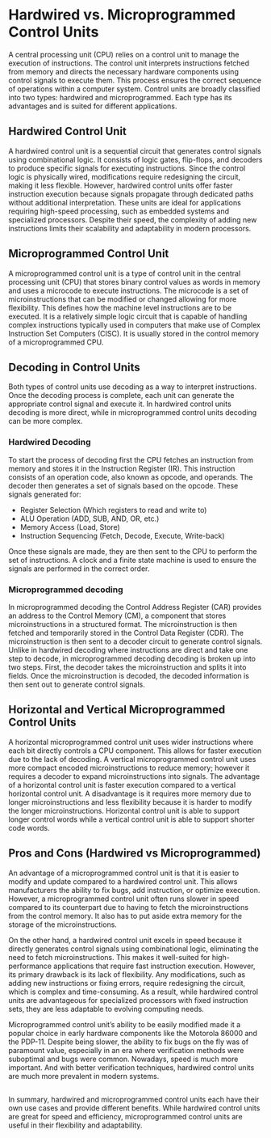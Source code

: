 # Hardwired vs. Microprogrammed Control Units
A central processing unit (CPU) relies on a control unit to manage the execution of instructions. The control unit interprets instructions fetched from memory and directs the necessary hardware components using control signals to execute them. This process ensures the correct sequence of operations within a computer system. Control units are broadly classified into two types: hardwired and microprogrammed. Each type has its advantages and is suited for different applications. 

## Hardwired Control Unit 

A hardwired control unit is a sequential circuit that generates control signals using combinational logic. It consists of logic gates, flip-flops, and decoders to produce specific signals for executing instructions. Since the control logic is physically wired, modifications require redesigning the circuit, making it less flexible. However, hardwired control units offer faster instruction execution because signals propagate through dedicated paths without additional interpretation. These units are ideal for applications requiring high-speed processing, such as embedded systems and specialized processors. Despite their speed, the complexity of adding new instructions limits their scalability and adaptability in modern processors.

## Microprogrammed Control Unit

A microprogrammed control unit is a type of control unit in the central processing unit (CPU) that stores binary control values as words in memory and uses a microcode to execute instructions. The microcode is a set of microinstructions that can be modified or changed allowing for more flexibility. This defines how the machine level instructions are to be executed. It is a relatively simple logic circuit that is capable of handling complex instructions typically used in computers that make use of Complex Instruction Set Computers (CISC). It is usually stored in the control memory of a microprogrammed CPU. 


## Decoding in Control Units 

Both types of control units use decoding as a way to interpret instructions. Once the decoding process is complete, each unit can generate the appropriate control signal and execute it. In hardwired control units decoding is more direct, while in microprogrammed control units decoding can be more complex.

### Hardwired Decoding

To start the process of decoding first the CPU fetches an instruction from memory and stores it in the Instruction Register (IR). This instruction consists of an operation code, also known as opcode, and operands. The decoder then generates a set of signals based on the opcode. These signals generated for:  
* Register Selection (Which registers to read and write to)
* ALU Operation (ADD, SUB, AND, OR, etc.)
* Memory Access (Load, Store)
* Instruction Sequencing (Fetch, Decode, Execute, Write-back)

Once these signals are made, they are then sent to the CPU to perform the set of instructions. A clock and a finite state machine is used to ensure the signals are performed in the correct order. 

### Microprogrammed decoding

In microprogrammed decoding the Control Address Register (CAR) provides an address to the Control Memory (CM), a component that stores microinstructions in a structured format. The microinstruction is then fetched and temporarily stored in the Control Data Register (CDR). The microinstruction is then sent to a   decoder circuit to generate control signals. Unlike in hardwired decoding where instructions are direct and take one step to decode, in microprogrammed decoding decoding is broken up into two steps. First, the decoder takes the microinstruction and splits it into fields. Once the microinstruction is decoded, the decoded information is then sent out to generate control signals. 


## Horizontal and Vertical Microprogrammed Control Units 

A horizontal microprogrammed control unit uses wider instructions where each bit directly controls a CPU component. This allows for faster execution due to the lack of decoding. A vertical microprogrammed control unit uses more compact encoded microinstructions to reduce memory; however it requires a decoder to expand microinstructions into signals. The advantage of a horizontal control unit is faster execution compared to a vertical horizontal control unit. A disadvantage is it requires more memory due to longer microinstructions and less flexibility because it is harder to modify the longer microinstructions. Horizontal control unit is able to support longer control words while a vertical control unit is able to support shorter code words.

## Pros and Cons (Hardwired vs Microprogrammed)

An advantage of a microprogrammed control unit is that it is easier to modify and update compared to a hardwired control unit. This allows manufacturers the ability to fix bugs, add instruction, or optimize execution. However, a microprogrammed control unit often runs slower in speed compared to its counterpart due to having to fetch the microinstructions from the control memory. It also has to put aside extra memory for the storage of the microinstructions. 

On the other hand, a hardwired control unit excels in speed because it directly generates control signals using combinational logic, eliminating the need to fetch microinstructions. This makes it well-suited for high-performance applications that require fast instruction execution. However, its primary drawback is its lack of flexibility. Any modifications, such as adding new instructions or fixing errors, require redesigning the circuit, which is complex and time-consuming. As a result, while hardwired control units are advantageous for specialized processors with fixed instruction sets, they are less adaptable to evolving computing needs.

Microprogrammed control unit’s ability to be easily modified made it a popular choice in early hardware components like the Motorola 86000 and the PDP-11. Despite being slower, the ability to fix bugs on the fly was of paramount value, especially in an era where verification methods were suboptimal and bugs were common. Nowadays, speed is much more important. And with better verification techniques, hardwired control units are much more prevalent in modern systems. 

## 

In summary, hardwired and microprogrammed control units each have their own use cases and provide different benefits. While hardwired control units are great for speed and efficiency, microprogrammed control units are useful in their flexibility and adaptability.
